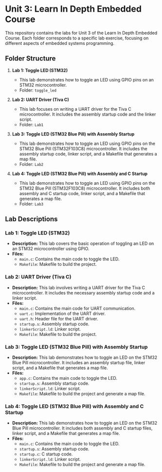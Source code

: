 # Unit 3: Learn In Depth Embedded Course

This repository contains the labs for Unit 3 of the Learn In Depth Embedded Course. Each folder corresponds to a specific lab exercise, focusing on different aspects of embedded systems programming.

## Folder Structure

1. **Lab 1: Toggle LED (STM32)**
   - This lab demonstrates how to toggle an LED using GPIO pins on an STM32 microcontroller.
   - Folder: `toggle_led`
   
2. **Lab 2: UART Driver (Tiva C)**
   - This lab focuses on writing a UART driver for the Tiva C microcontroller. It includes the assembly startup code and the linker script.
   - Folder: `Lab1`
3. **Lab 3: Toggle LED (STM32 Blue Pill) with Assembly Startup**
   - This lab demonstrates how to toggle an LED using GPIO pins on the STM32 Blue Pill (STM32F103C8) microcontroller. It includes the assembly startup code, linker script, and a Makefile that generates a map file.
   - Folder: `Lab2`

4. **Lab 4: Toggle LED (STM32 Blue Pill) with Assembly and C Startup**
   - This lab demonstrates how to toggle an LED using GPIO pins on the STM32 Blue Pill (STM32F103C8) microcontroller. It includes both assembly and C startup code, linker script, and a Makefile that generates a map file.
   - Folder: `Lab3`

## Lab Descriptions

### Lab 1: Toggle LED (STM32)
- **Description:** This lab covers the basic operation of toggling an LED on an STM32 microcontroller using GPIO.
- **Files:**
  - `main.c`: Contains the main code to toggle the LED.
  - `Makefile`: Makefile to build the project.

### Lab 2: UART Driver (Tiva C)
- **Description:** This lab involves writing a UART driver for the Tiva C microcontroller. It includes the necessary assembly startup code and a linker script.
- **Files:**
  - `main.c`: Contains the main code for UART communication.
  - `uart.c`: Implementation of the UART driver.
  - `uart.h`: Header file for the UART driver.
  - `startup.s`: Assembly startup code.
  - `linkerScript.ld`: Linker script.
  - `Makefile`: Makefile to build the project.

### Lab 3: Toggle LED (STM32 Blue Pill) with Assembly Startup
- **Description:** This lab demonstrates how to toggle an LED on the STM32 Blue Pill microcontroller. It includes an assembly startup file, linker script, and a Makefile that generates a map file.
- **Files:**
  - `app.c`: Contains the main code to toggle the LED.
  - `startup.s`: Assembly startup code.
  - `linkerScript.ld`: Linker script.
  - `Makefile`: Makefile to build the project and generate a map file.

### Lab 4: Toggle LED (STM32 Blue Pill) with Assembly and C Startup
- **Description:** This lab demonstrates how to toggle an LED on the STM32 Blue Pill microcontroller. It includes both assembly and C startup files, linker script, and a Makefile that generates a map file.
- **Files:**
  - `main.c`: Contains the main code to toggle the LED.
  - `startup.s`: Assembly startup code.
  - `startup.c`: C startup code.
  - `linkerScript.ld`: Linker script.
  - `Makefile`: Makefile to build the project and generate a map file.

